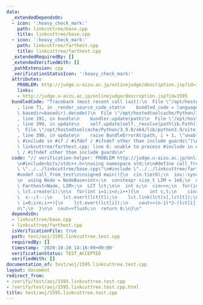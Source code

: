 ```yaml
---
data:
  _extendedDependsOn:
  - icon: ':heavy_check_mark:'
    path: linkcuttree/base.cpp
    title: linkcuttree/base.cpp
  - icon: ':heavy_check_mark:'
    path: linkcuttree/farthest.cpp
    title: linkcuttree/farthest.cpp
  _extendedRequiredBy: []
  _extendedVerifiedWith: []
  _pathExtension: cpp
  _verificationStatusIcon: ':heavy_check_mark:'
  attributes:
    PROBLEM: http://judge.u-aizu.ac.jp/onlinejudge/description.jsp?id=1595
    links:
    - http://judge.u-aizu.ac.jp/onlinejudge/description.jsp?id=1595
  bundledCode: "Traceback (most recent call last):\n  File \"/opt/hostedtoolcache/Python/3.9.0/x64/lib/python3.9/site-packages/onlinejudge_verify/documentation/build.py\"\
    , line 71, in _render_source_code_stat\n    bundled_code = language.bundle(stat.path,\
    \ basedir=basedir).decode()\n  File \"/opt/hostedtoolcache/Python/3.9.0/x64/lib/python3.9/site-packages/onlinejudge_verify/languages/cplusplus.py\"\
    , line 191, in bundle\n    bundler.update(path)\n  File \"/opt/hostedtoolcache/Python/3.9.0/x64/lib/python3.9/site-packages/onlinejudge_verify/languages/cplusplus_bundle.py\"\
    , line 399, in update\n    self.update(self._resolve(pathlib.Path(included), included_from=path))\n\
    \  File \"/opt/hostedtoolcache/Python/3.9.0/x64/lib/python3.9/site-packages/onlinejudge_verify/languages/cplusplus_bundle.py\"\
    , line 398, in update\n    raise BundleErrorAt(path, i + 1, \"unable to process\
    \ #include in #if / #ifdef / #ifndef other than include guards\")\nonlinejudge_verify.languages.cplusplus_bundle.BundleErrorAt:\
    \ linkcuttree/farthest.cpp: line 6: unable to process #include in #if / #ifdef\
    \ / #ifndef other than include guards\n"
  code: "// verification-helper: PROBLEM http://judge.u-aizu.ac.jp/onlinejudge/description.jsp?id=1595\n\
    \n#include<bits/stdc++.h>\nusing namespace std;\n\n#define call_from_test\n#include\
    \ \"../../linkcuttree/base.cpp\"\n#include \"../../linkcuttree/farthest.cpp\"\n\
    #undef call_from_test\n\nsigned main(){\n  cin.tie(0);\n  ios::sync_with_stdio(0);\n\
    \n  using Node = NodeBase<int>;\n  constexpr size_t LIM = 1e6;\n  using LCT =\
    \ Farthest<Node, LIM>;\n  LCT lct;\n\n  int n;\n  cin>>n;\n  for(int i=0;i<n;i++)\
    \ lct.create(1);\n\n  for(int i=1;i<n;i++){\n    int s,t;\n    cin>>s>>t;\n  \
    \  s--;t--;\n    lct.evert(lct[t]);\n    lct.link(lct[s],lct[t]);\n  }\n\n  for(int\
    \ i=0;i<n;i++){\n    lct.evert(lct[i]);\n    cout<<(n-1)*2-(lct[i]->ld)+1<<\"\\\
    n\";\n  }\n\n  cout<<flush;\n  return 0;\n}\n"
  dependsOn:
  - linkcuttree/base.cpp
  - linkcuttree/farthest.cpp
  isVerificationFile: true
  path: test/aoj/1595.linkcuttree.test.cpp
  requiredBy: []
  timestamp: '2020-10-28 14:16:09+09:00'
  verificationStatus: TEST_ACCEPTED
  verifiedWith: []
documentation_of: test/aoj/1595.linkcuttree.test.cpp
layout: document
redirect_from:
- /verify/test/aoj/1595.linkcuttree.test.cpp
- /verify/test/aoj/1595.linkcuttree.test.cpp.html
title: test/aoj/1595.linkcuttree.test.cpp
---
```

